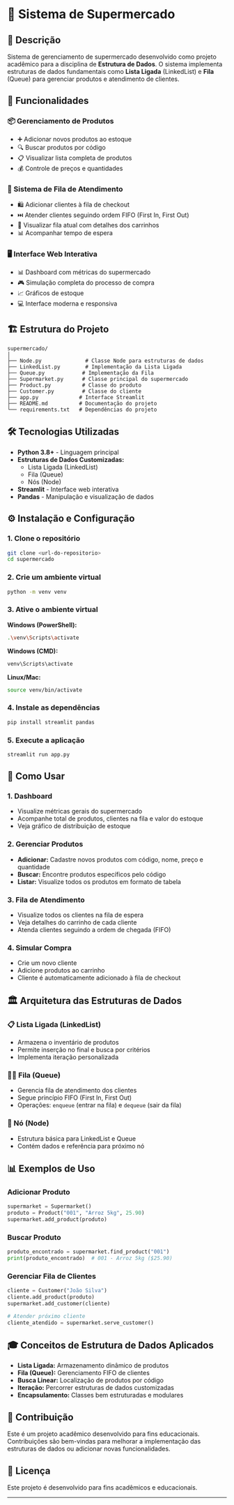 # 🛒 Sistema de Supermercado

## 📝 Descrição

Sistema de gerenciamento de supermercado desenvolvido como projeto acadêmico para a disciplina de **Estrutura de Dados**. O sistema implementa estruturas de dados fundamentais como **Lista Ligada** (LinkedList) e **Fila** (Queue) para gerenciar produtos e atendimento de clientes.

## 🎯 Funcionalidades

### 📦 Gerenciamento de Produtos
- ➕ Adicionar novos produtos ao estoque
- 🔍 Buscar produtos por código
- 📋 Visualizar lista completa de produtos
- 💰 Controle de preços e quantidades

### 👥 Sistema de Fila de Atendimento
- 🛍️ Adicionar clientes à fila de checkout
- ⏭️ Atender clientes seguindo ordem FIFO (First In, First Out)
- 👀 Visualizar fila atual com detalhes dos carrinhos
- 📊 Acompanhar tempo de espera

### 🖥️ Interface Web Interativa
- 📊 Dashboard com métricas do supermercado
- 🎮 Simulação completa do processo de compra
- 📈 Gráficos de estoque
- 💻 Interface moderna e responsiva

## 🏗️ Estrutura do Projeto

```
supermercado/
│
├── Node.py              # Classe Node para estruturas de dados
├── LinkedList.py        # Implementação da Lista Ligada
├── Queue.py            # Implementação da Fila
├── Supermarket.py      # Classe principal do supermercado
├── Product.py          # Classe do produto
├── Customer.py         # Classe do cliente
├── app.py             # Interface Streamlit
├── README.md          # Documentação do projeto
└── requirements.txt   # Dependências do projeto
```

## 🛠️ Tecnologias Utilizadas

- **Python 3.8+** - Linguagem principal
- **Estruturas de Dados Customizadas:**
  - Lista Ligada (LinkedList)
  - Fila (Queue)
  - Nós (Node)
- **Streamlit** - Interface web interativa
- **Pandas** - Manipulação e visualização de dados

## ⚙️ Instalação e Configuração

### 1. Clone o repositório
```bash
git clone <url-do-repositorio>
cd supermercado
```

### 2. Crie um ambiente virtual
```bash
python -m venv venv
```

### 3. Ative o ambiente virtual

**Windows (PowerShell):**
```bash
.\venv\Scripts\activate
```

**Windows (CMD):**
```bash
venv\Scripts\activate
```

**Linux/Mac:**
```bash
source venv/bin/activate
```

### 4. Instale as dependências
```bash
pip install streamlit pandas
```

### 5. Execute a aplicação
```bash
streamlit run app.py
```

## 🚀 Como Usar

### 1. **Dashboard**
- Visualize métricas gerais do supermercado
- Acompanhe total de produtos, clientes na fila e valor do estoque
- Veja gráfico de distribuição de estoque

### 2. **Gerenciar Produtos**
- **Adicionar:** Cadastre novos produtos com código, nome, preço e quantidade
- **Buscar:** Encontre produtos específicos pelo código
- **Listar:** Visualize todos os produtos em formato de tabela

### 3. **Fila de Atendimento**
- Visualize todos os clientes na fila de espera
- Veja detalhes do carrinho de cada cliente
- Atenda clientes seguindo a ordem de chegada (FIFO)

### 4. **Simular Compra**
- Crie um novo cliente
- Adicione produtos ao carrinho
- Cliente é automaticamente adicionado à fila de checkout

## 🏛️ Arquitetura das Estruturas de Dados

### 📋 Lista Ligada (LinkedList)
- Armazena o inventário de produtos
- Permite inserção no final e busca por critérios
- Implementa iteração personalizada

### 🚶‍♂️ Fila (Queue)
- Gerencia fila de atendimento dos clientes
- Segue princípio FIFO (First In, First Out)
- Operações: `enqueue` (entrar na fila) e `dequeue` (sair da fila)

### 🔗 Nó (Node)
- Estrutura básica para LinkedList e Queue
- Contém dados e referência para próximo nó

## 📊 Exemplos de Uso

### Adicionar Produto
```python
supermarket = Supermarket()
produto = Product("001", "Arroz 5kg", 25.90)
supermarket.add_product(produto)
```

### Buscar Produto
```python
produto_encontrado = supermarket.find_product("001")
print(produto_encontrado)  # 001 - Arroz 5kg ($25.90)
```

### Gerenciar Fila de Clientes
```python
cliente = Customer("João Silva")
cliente.add_product(produto)
supermarket.add_customer(cliente)

# Atender próximo cliente
cliente_atendido = supermarket.serve_customer()
```

## 🎓 Conceitos de Estrutura de Dados Aplicados

- **Lista Ligada:** Armazenamento dinâmico de produtos
- **Fila (Queue):** Gerenciamento FIFO de clientes
- **Busca Linear:** Localização de produtos por código
- **Iteração:** Percorrer estruturas de dados customizadas
- **Encapsulamento:** Classes bem estruturadas e modulares

## 🤝 Contribuição

Este é um projeto acadêmico desenvolvido para fins educacionais. Contribuições são bem-vindas para melhorar a implementação das estruturas de dados ou adicionar novas funcionalidades.

## 📜 Licença

Este projeto é desenvolvido para fins acadêmicos e educacionais.

---

